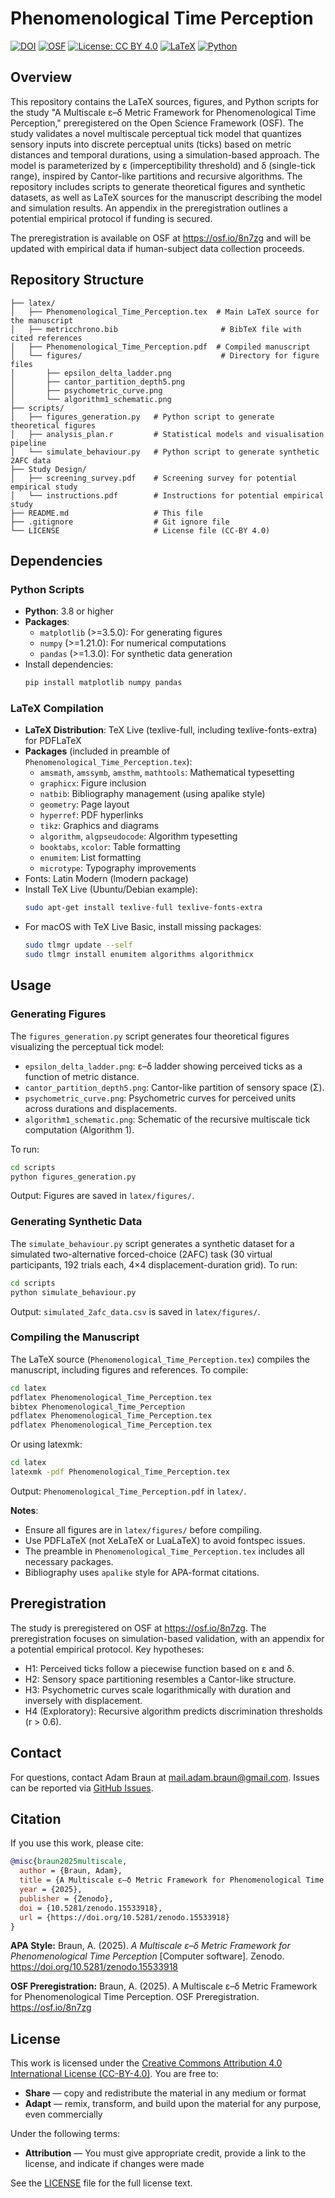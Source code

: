 # Phenomenological Time Perception

[![DOI](https://zenodo.org/badge/DOI/10.5281/zenodo.15533918.svg)](https://doi.org/10.5281/zenodo.15533918)
[![OSF](https://img.shields.io/badge/OSF-Preregistration-blue)](https://osf.io/8n7zg)
[![License: CC BY 4.0](https://img.shields.io/badge/License-CC%20BY%204.0-lightgrey.svg)](https://creativecommons.org/licenses/by/4.0/)
[![LaTeX](https://img.shields.io/badge/Made%20with-LaTeX-1f425f.svg)](https://www.latex-project.org/)
[![Python](https://img.shields.io/badge/Python-3.8+-blue.svg)](https://www.python.org/downloads/)

## Overview

This repository contains the LaTeX sources, figures, and Python scripts for the study "A Multiscale ε–δ Metric Framework for Phenomenological Time Perception," preregistered on the Open Science Framework (OSF). The study validates a novel multiscale perceptual tick model that quantizes sensory inputs into discrete perceptual units (ticks) based on metric distances and temporal durations, using a simulation-based approach. The model is parameterized by ε (imperceptibility threshold) and δ (single-tick range), inspired by Cantor-like partitions and recursive algorithms. The repository includes scripts to generate theoretical figures and synthetic datasets, as well as LaTeX sources for the manuscript describing the model and simulation results. An appendix in the preregistration outlines a potential empirical protocol if funding is secured.

The preregistration is available on OSF at https://osf.io/8n7zg and will be updated with empirical data if human-subject data collection proceeds.

## Repository Structure

```
├── latex/
│   ├── Phenomenological_Time_Perception.tex  # Main LaTeX source for the manuscript
│   ├── metricchrono.bib                       # BibTeX file with cited references
│   ├── Phenomenological_Time_Perception.pdf  # Compiled manuscript
│   └── figures/                               # Directory for figure files
│       ├── epsilon_delta_ladder.png
│       ├── cantor_partition_depth5.png
│       ├── psychometric_curve.png
│       └── algorithm1_schematic.png
├── scripts/
│   ├── figures_generation.py   # Python script to generate theoretical figures
│   ├── analysis_plan.r         # Statistical models and visualisation pipeline
│   └── simulate_behaviour.py   # Python script to generate synthetic 2AFC data
├── Study Design/
│   ├── screening_survey.pdf    # Screening survey for potential empirical study
│   └── instructions.pdf        # Instructions for potential empirical study
├── README.md                   # This file
├── .gitignore                  # Git ignore file
└── LICENSE                     # License file (CC-BY 4.0)
```

## Dependencies

### Python Scripts

- **Python**: 3.8 or higher
- **Packages**:
  - `matplotlib` (>=3.5.0): For generating figures
  - `numpy` (>=1.21.0): For numerical computations
  - `pandas` (>=1.3.0): For synthetic data generation
- Install dependencies:
  ```bash
  pip install matplotlib numpy pandas
  ```

### LaTeX Compilation

- **LaTeX Distribution**: TeX Live (texlive-full, including texlive-fonts-extra) for PDFLaTeX
- **Packages** (included in preamble of `Phenomenological_Time_Perception.tex`):
  - `amsmath`, `amssymb`, `amsthm`, `mathtools`: Mathematical typesetting
  - `graphicx`: Figure inclusion
  - `natbib`: Bibliography management (using apalike style)
  - `geometry`: Page layout
  - `hyperref`: PDF hyperlinks
  - `tikz`: Graphics and diagrams
  - `algorithm`, `algpseudocode`: Algorithm typesetting
  - `booktabs`, `xcolor`: Table formatting
  - `enumitem`: List formatting
  - `microtype`: Typography improvements
- Fonts: Latin Modern (lmodern package)
- Install TeX Live (Ubuntu/Debian example):
  ```bash
  sudo apt-get install texlive-full texlive-fonts-extra
  ```
- For macOS with TeX Live Basic, install missing packages:
  ```bash
  sudo tlmgr update --self
  sudo tlmgr install enumitem algorithms algorithmicx
  ```

## Usage

### Generating Figures

The `figures_generation.py` script generates four theoretical figures visualizing the perceptual tick model:

- `epsilon_delta_ladder.png`: ε–δ ladder showing perceived ticks as a function of metric distance.
- `cantor_partition_depth5.png`: Cantor-like partition of sensory space (Σ).
- `psychometric_curve.png`: Psychometric curves for perceived units across durations and displacements.
- `algorithm1_schematic.png`: Schematic of the recursive multiscale tick computation (Algorithm 1).

To run:

```bash
cd scripts
python figures_generation.py
```

Output: Figures are saved in `latex/figures/`.

### Generating Synthetic Data

The `simulate_behaviour.py` script generates a synthetic dataset for a simulated two-alternative forced-choice (2AFC) task (30 virtual participants, 192 trials each, 4×4 displacement-duration grid).
To run:

```bash
cd scripts
python simulate_behaviour.py
```

Output: `simulated_2afc_data.csv` is saved in `latex/figures/`.

### Compiling the Manuscript

The LaTeX source (`Phenomenological_Time_Perception.tex`) compiles the manuscript, including figures and references.
To compile:

```bash
cd latex
pdflatex Phenomenological_Time_Perception.tex
bibtex Phenomenological_Time_Perception
pdflatex Phenomenological_Time_Perception.tex
pdflatex Phenomenological_Time_Perception.tex
```

Or using latexmk:

```bash
cd latex
latexmk -pdf Phenomenological_Time_Perception.tex
```

Output: `Phenomenological_Time_Perception.pdf` in `latex/`.

**Notes**:

- Ensure all figures are in `latex/figures/` before compiling.
- Use PDFLaTeX (not XeLaTeX or LuaLaTeX) to avoid fontspec issues.
- The preamble in `Phenomenological_Time_Perception.tex` includes all necessary packages.
- Bibliography uses `apalike` style for APA-format citations.

## Preregistration

The study is preregistered on OSF at https://osf.io/8n7zg. The preregistration focuses on simulation-based validation, with an appendix for a potential empirical protocol. Key hypotheses:

- H1: Perceived ticks follow a piecewise function based on ε and δ.
- H2: Sensory space partitioning resembles a Cantor-like structure.
- H3: Psychometric curves scale logarithmically with duration and inversely with displacement.
- H4 (Exploratory): Recursive algorithm predicts discrimination thresholds (r > 0.6).

## Contact

For questions, contact Adam Braun at mail.adam.braun@gmail.com. Issues can be reported via [GitHub Issues](https://github.com/AdamBraun/Phenomenological-Time-Perception/issues).

## Citation

If you use this work, please cite:

```bibtex
@misc{braun2025multiscale,
  author = {Braun, Adam},
  title = {A Multiscale ε–δ Metric Framework for Phenomenological Time Perception},
  year = {2025},
  publisher = {Zenodo},
  doi = {10.5281/zenodo.15533918},
  url = {https://doi.org/10.5281/zenodo.15533918}
}
```

**APA Style:**
Braun, A. (2025). _A Multiscale ε–δ Metric Framework for Phenomenological Time Perception_ [Computer software]. Zenodo. https://doi.org/10.5281/zenodo.15533918

**OSF Preregistration:**
Braun, A. (2025). A Multiscale ε–δ Metric Framework for Phenomenological Time Perception. OSF Preregistration. https://osf.io/8n7zg

## License

This work is licensed under the [Creative Commons Attribution 4.0 International License (CC-BY-4.0)](https://creativecommons.org/licenses/by/4.0/). You are free to:

- **Share** — copy and redistribute the material in any medium or format
- **Adapt** — remix, transform, and build upon the material for any purpose, even commercially

Under the following terms:

- **Attribution** — You must give appropriate credit, provide a link to the license, and indicate if changes were made

See the [LICENSE](LICENSE) file for the full license text.
